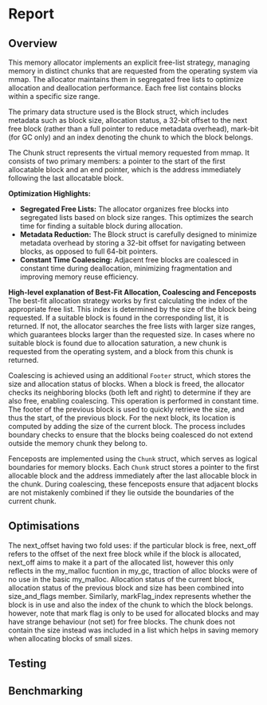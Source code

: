 # Report

<!-- You should write your report in this file. Remember to check that it's 
     formatted correctly in the pdf produced by the CI! -->

## Overview
This memory allocator implements an explicit free-list strategy, managing memory in distinct chunks that are requested from the operating system via mmap. The allocator maintains them in segregated free lists to optimize allocation and deallocation performance. Each free list contains blocks within a specific size range.

The primary data structure used is the Block struct, which includes metadata such as block size, allocation status, a 32-bit offset to the next free block (rather than a full pointer to reduce metadata overhead), mark-bit (for GC only) and an index denoting the chunk to which the block belongs.

The Chunk struct represents the virtual memory requested from mmap. It consists of two primary members: a pointer to the start of the first allocatable block and an end pointer, which is the address immediately following the last allocatable block.

**Optimization Highlights:**
+ **Segregated Free Lists:** The allocator organizes free blocks into segregated lists based on block size ranges. This optimizes the search time for finding a suitable block during allocation.
+ **Metadata Reduction:** The Block struct is carefully designed to minimize metadata overhead by storing a 32-bit offset for navigating between blocks, as opposed to full 64-bit pointers.
+ **Constant Time Coalescing:** Adjacent free blocks are coalesced in constant time during deallocation, minimizing fragmentation and improving memory reuse efficiency.

**High-level explanation of Best-Fit Allocation, Coalescing and Fenceposts**
The best-fit allocation strategy works by first calculating the index of the appropriate free list. This index is determined by the size of the block being requested. If a suitable block is found in the corresponding list, it is returned. If not, the allocator searches the free lists with larger size ranges, which guarantees blocks larger than the requested size. In cases where no suitable block is found due to allocation saturation, a new chunk is requested from the operating system, and a block from this chunk is returned.

Coalescing is achieved using an additional `Footer` struct, which stores the size and allocation status of blocks. When a block is freed, the allocator checks its neighboring blocks (both left and right) to determine if they are also free, enabling coalescing. This operation is performed in constant time. The footer of the previous block is used to quickly retrieve the size, and thus the start, of the previous block. For the next block, its location is computed by adding the size of the current block. The process includes boundary checks to ensure that the blocks being coalesced do not extend outside the memory chunk they belong to.

Fenceposts are implemented using the `Chunk` struct, which serves as logical boundaries for memory blocks. Each `Chunk` struct stores a pointer to the first allocable block and the address immediately after the last allocable block in the chunk. During coalescing, these fenceposts ensure that adjacent blocks are not mistakenly combined if they lie outside the boundaries of the current chunk. 

## Optimisations 

The next_offset having two fold uses: if the particular block is free, next_off refers to the offset of the next free block while if the block is allocated, next_off aims to make it a part of the allocated list, however this only reflects in the my_malloc fucntion in my_gc, ttraction of alloc blocks were of no use in the basic my_malloc. Allocation status of the current block, allocation status of the previous block and size has been combined into size_and_flags member. Similarly, markFlag_index represents whether the block is in use and also the index of the chunk to which the block belongs. however, note that mark flag is only to be used for allocated blocks and may have strange behaviour (not set) for free blocks. The chunk does not contain the size instead was included in a list which helps in saving memory when allocating blocks of small sizes. 

## Testing

## Benchmarking
